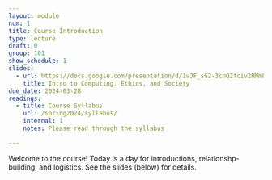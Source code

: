 ```yaml
---
layout: module
num: 1
title: Course Introduction
type: lecture
draft: 0
group: 101
show_schedule: 1
slides:
  - url: https://docs.google.com/presentation/d/1vJF_sG2-3cnQ2fciv2RMmEez1S5wu8fdbAcUTDA5pf0/edit?usp=sharing
    title: Intro to Computing, Ethics, and Society
due_date: 2024-03-28
readings:
  - title: Course Syllabus
    url: /spring2024/syllabus/
    internal: 1
    notes: Please read through the syllabus

---
```


Welcome to the course! Today is a day for introductions, relationshp-building, and logistics. See the slides (below) for details.
